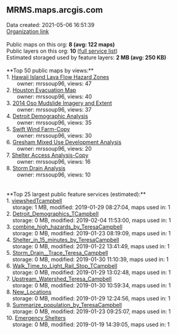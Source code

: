 <h2>MRMS.maps.arcgis.com</h2> Data created: 2021-05-06 16:51:39 <br /><a target='new' href='https://MRMS.maps.arcgis.com'>Organization link</a><br /><br />Public maps on this org: <b>8 (avg: 122 maps)</b><br />Public layers on this org: <b>10 </b>(<a target='new' href='https://services.arcgis.com/c1NR8edURiaO1brf/ArcGIS/rest/services'>full service list</a>)<br />Estimated storaged used by feature layers: <b>2 MB (avg: 250 KB)</b><br /><br />**Top 50 public maps by views:**<br />  1. <a target='new' href='https://www.arcgis.com/home/item.html?id=52494227eebd4702be17bc4c040ef157'>Hawaii Island Lava Flow Hazard Zones</a> <br />  &nbsp;&nbsp;&nbsp;&nbsp; &nbsp;&nbsp;owner: mrssoup96, views: 47<br />  2. <a target='new' href='https://www.arcgis.com/home/item.html?id=09f7111086c045c89162fbdc5ff3dd3b'>Houston Evacuation Map</a> <br />  &nbsp;&nbsp;&nbsp;&nbsp; &nbsp;&nbsp;owner: mrssoup96, views: 40<br />  3. <a target='new' href='https://www.arcgis.com/home/item.html?id=9f43055fdce046dabfdef1a95db4390c'>2014 Oso Mudslide Imagery and Extent</a> <br />  &nbsp;&nbsp;&nbsp;&nbsp; &nbsp;&nbsp;owner: mrssoup96, views: 37<br />  4. <a target='new' href='https://www.arcgis.com/home/item.html?id=b3106c2c09984a34964c0cd69ce2a033'>Detroit Demographic Analysis</a> <br />  &nbsp;&nbsp;&nbsp;&nbsp; &nbsp;&nbsp;owner: mrssoup96, views: 35<br />  5. <a target='new' href='https://www.arcgis.com/home/item.html?id=50eedf498d894bb9a381e5ee7ef597f1'>Swift Wind Farm-Copy</a> <br />  &nbsp;&nbsp;&nbsp;&nbsp; &nbsp;&nbsp;owner: mrssoup96, views: 30<br />  6. <a target='new' href='https://www.arcgis.com/home/item.html?id=de5874c88fab407eba60f2991a3d9c91'>Gresham Mixed Use Development Analysis</a> <br />  &nbsp;&nbsp;&nbsp;&nbsp; &nbsp;&nbsp;owner: mrssoup96, views: 20<br />  7. <a target='new' href='https://www.arcgis.com/home/item.html?id=1eaa5eadfd694379aedb4b94ac8bb1e1'>Shelter Access Analysis-Copy</a> <br />  &nbsp;&nbsp;&nbsp;&nbsp; &nbsp;&nbsp;owner: mrssoup96, views: 16<br />  8. <a target='new' href='https://www.arcgis.com/home/item.html?id=2bc25c4df9324ea39438f21b773cf737'>Storm Drain Analysis</a> <br />  &nbsp;&nbsp;&nbsp;&nbsp; &nbsp;&nbsp;owner: mrssoup96, views: 10<br /><br /><br />**Top 25 largest public feature services (estimated):**<br /> 1. <a target='new' href='https://www.arcgis.com/home/item.html?id=d1e92970b7da479ca2315b5f038c99a6'>viewshedTcampbell</a><br /> &nbsp;&nbsp;&nbsp;&nbsp;storage: 1 MB, modified: 2019-01-29 08:27:04, maps used in: 1<br /> 2. <a target='new' href='https://www.arcgis.com/home/item.html?id=6231407bba6948fe94b8f83960d83bb4'>Detroit_Demographics_TCampbell</a><br /> &nbsp;&nbsp;&nbsp;&nbsp;storage: 0 MB, modified: 2019-02-04 11:53:00, maps used in: 1<br /> 3. <a target='new' href='https://www.arcgis.com/home/item.html?id=057d9d165c6042e19638e30fd39593bb'>combine_high_hazards_by_TeresaCampbell</a><br /> &nbsp;&nbsp;&nbsp;&nbsp;storage: 0 MB, modified: 2019-01-23 08:19:09, maps used in: 1<br /> 4. <a target='new' href='https://www.arcgis.com/home/item.html?id=f5c54411f1ff443eaa638796153b77cb'>Shelter_in_15_minutes_by_TeresaCampbell</a><br /> &nbsp;&nbsp;&nbsp;&nbsp;storage: 0 MB, modified: 2019-01-22 13:41:49, maps used in: 1<br /> 5. <a target='new' href='https://www.arcgis.com/home/item.html?id=bc3b58ba213c4e2e9daedd7419f6e731'>Storm_Drain__Trace_Teresa_Campbell</a><br /> &nbsp;&nbsp;&nbsp;&nbsp;storage: 0 MB, modified: 2019-01-30 11:10:39, maps used in: 1<br /> 6. <a target='new' href='https://www.arcgis.com/home/item.html?id=778e5a4c6ade4d47a7f3e74893da218a'>Walk_Time_to_Light_Rail_Stop_TCampbell</a><br /> &nbsp;&nbsp;&nbsp;&nbsp;storage: 0 MB, modified: 2019-01-29 13:02:48, maps used in: 1<br /> 7. <a target='new' href='https://www.arcgis.com/home/item.html?id=c6018e2b7c1342d6859cf89c2eee7a75'>Upstream_Watershed_Teresa_Campbell</a><br /> &nbsp;&nbsp;&nbsp;&nbsp;storage: 0 MB, modified: 2019-01-30 10:59:34, maps used in: 1<br /> 8. <a target='new' href='https://www.arcgis.com/home/item.html?id=66482dbc6b1e4cf48044f15a85dfb6c8'>New_Locations</a><br /> &nbsp;&nbsp;&nbsp;&nbsp;storage: 0 MB, modified: 2019-01-29 12:24:56, maps used in: 1<br /> 9. <a target='new' href='https://www.arcgis.com/home/item.html?id=fa277e5bad0d42fd99fee1766bca72d2'>Summarize_population_by_TeresaCampbell</a><br /> &nbsp;&nbsp;&nbsp;&nbsp;storage: 0 MB, modified: 2019-01-23 09:25:07, maps used in: 1<br /> 10. <a target='new' href='https://www.arcgis.com/home/item.html?id=1cb6b13e3fa04badade9f9a7cdb51d6b'>Emergency Shelters</a><br /> &nbsp;&nbsp;&nbsp;&nbsp;storage: 0 MB, modified: 2019-01-19 14:39:05, maps used in: 1<br />